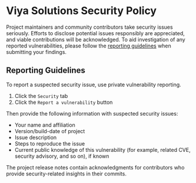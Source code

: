 # Viya Solutions Security Policy
Project maintainers and community contributors take security issues seriously. Efforts to disclose potential issues responsibly are appreciated, and viable contributions will be acknowledged. To aid investigation of any reported vulnerabilities, please follow the [reporting guidelines](#reporting-guidelines) when submitting your findings.

## Reporting Guidelines
<!-- Project maintainers: Activate GitHub's built-in private reporting:

https://docs.github.com/en/code-security/security-advisories/working-with-repository-security-advisories/configuring-private-vulnerability-reporting-for-a-repository
-->

To report a suspected security issue, use private vulnerability reporting.

1. Click the `Security` tab
1. Click the `Report a vulnerability` button

Then provide the following information with suspected security issues:

* Your name and affiliation
* Version/build-date of project 
* Issue description
* Steps to reproduce the issue
* Current public knowledge of this vulnerability (for example, related CVE, security advisory, and so on), if known

The project release notes contain acknowledgments for contributors who provide security-related insights in their commits.